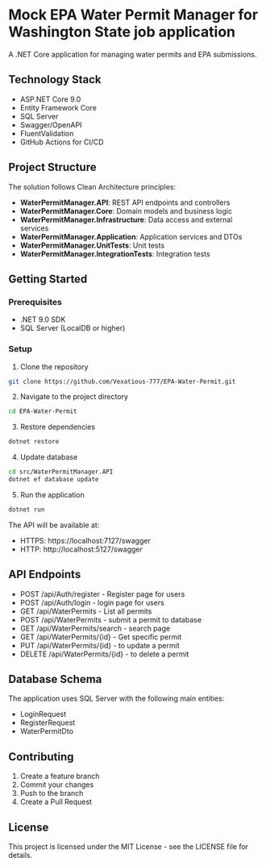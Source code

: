 # Mock EPA Water Permit Manager for Washington State job application

A .NET Core application for managing water permits and EPA submissions.

## Technology Stack

- ASP.NET Core 9.0
- Entity Framework Core
- SQL Server
- Swagger/OpenAPI
- FluentValidation
- GitHub Actions for CI/CD

## Project Structure

The solution follows Clean Architecture principles:

- **WaterPermitManager.API**: REST API endpoints and controllers
- **WaterPermitManager.Core**: Domain models and business logic
- **WaterPermitManager.Infrastructure**: Data access and external services
- **WaterPermitManager.Application**: Application services and DTOs
- **WaterPermitManager.UnitTests**: Unit tests
- **WaterPermitManager.IntegrationTests**: Integration tests

## Getting Started

### Prerequisites

- .NET 9.0 SDK
- SQL Server (LocalDB or higher)

### Setup

1. Clone the repository
```bash
git clone https://github.com/Vexatious-777/EPA-Water-Permit.git
```

2. Navigate to the project directory
```bash
cd EPA-Water-Permit
```

3. Restore dependencies
```bash
dotnet restore
```

4. Update database
```bash
cd src/WaterPermitManager.API
dotnet ef database update
```

5. Run the application
```bash
dotnet run
```

The API will be available at:
- HTTPS: https://localhost:7127/swagger
- HTTP: http://localhost:5127/swagger

## API Endpoints

- POST /api/Auth/register - Register page for users
- POST /api/Auth/login - login page for users
- GET /api/WaterPermits - List all permits
- POST /api/WaterPermits - submit a permit to database
- GET /api/WaterPermits/search - search page
- GET /api/WaterPermits/{id} - Get specific permit
- PUT /api/WaterPermits/{id} - to update a permit
- DELETE /api/WaterPermits/{id} - to delete a permit

## Database Schema

The application uses SQL Server with the following main entities:

- LoginRequest
- RegisterRequest
- WaterPermitDto

## Contributing

1. Create a feature branch
2. Commit your changes
3. Push to the branch
4. Create a Pull Request

## License

This project is licensed under the MIT License - see the LICENSE file for details.

